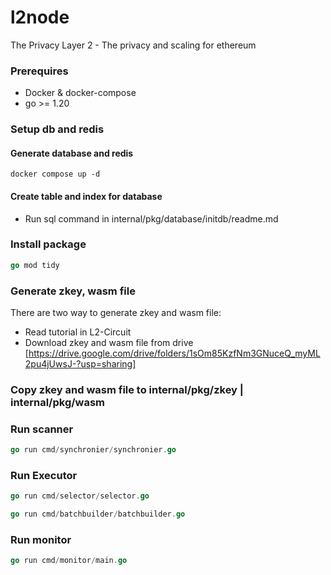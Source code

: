 # l2node

The Privacy Layer 2 - The privacy and scaling for ethereum

### Prerequires

- Docker & docker-compose
- go >= 1.20

### Setup db and redis

#### Generate database and redis

```
docker compose up -d
```

#### Create table and index for database

- Run sql command in internal/pkg/database/initdb/readme.md

### Install package

```go
go mod tidy
```

### Generate zkey, wasm file

There are two way to generate zkey and wasm file:

- Read tutorial in L2-Circuit
- Download zkey and wasm file from drive [https://drive.google.com/drive/folders/1sOm85KzfNm3GNuceQ_myML2pu4jUwsJ-?usp=sharing]

### Copy zkey and wasm file to internal/pkg/zkey | internal/pkg/wasm

### Run scanner

```go
go run cmd/synchronier/synchronier.go
```

### Run Executor

```go
go run cmd/selector/selector.go

go run cmd/batchbuilder/batchbuilder.go
```

### Run monitor

```go
go run cmd/monitor/main.go
```
